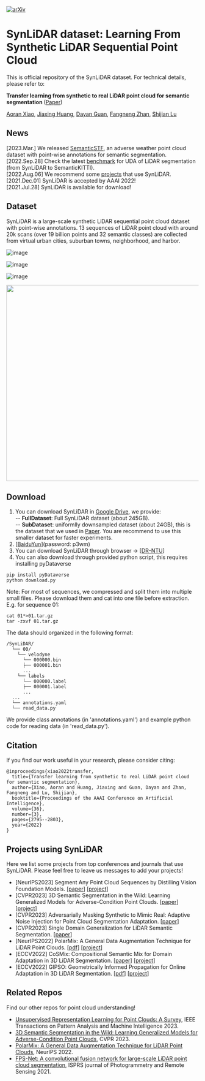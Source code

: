 [![arXiv](https://img.shields.io/badge/arXiv-2107.05399-b31b1b.svg)](https://arxiv.org/abs/2107.05399)

# SynLiDAR dataset: Learning From Synthetic LiDAR Sequential Point Cloud
This is official repository of the SynLiDAR dataset. For technical details, please refer to:

<b> Transfer learning from synthetic to real LiDAR point cloud for semantic segmentation </b> ([Paper](https://www.aaai.org/AAAI22Papers/AAAI-1986.XiaoA.pdf))

  [Aoran Xiao](https://scholar.google.com/citations?user=yGKsEpAAAAAJ&hl=zh-EN), [Jiaxing Huang](https://scholar.google.com/citations?user=czirNcwAAAAJ&hl=zh-EN), [Dayan Guan](https://scholar.google.com/citations?user=9jp9QAsAAAAJ&hl=zh-EN), [Fangneng Zhan](https://scholar.google.com/citations?user=8zbcfzAAAAAJ&hl=zh-EN), [Shijian Lu](https://personal.ntu.edu.sg/shijian.lu/)


## News
[2023.Mar.] We released [SemanticSTF](https://github.com/xiaoaoran/SemanticSTF), an adverse weather point cloud dataset with point-wise annotations for semantic segmentation.  
[2022.Sep.28] Check the latest [benchmark](https://paperswithcode.com/sota/3d-unsupervised-domain-adaptation-on-synlidar) for UDA of LiDAR segmentation (from SynLiDAR to SemanticKITTI).  
[2022.Aug.06] We recommend some [projects](#projects-using-synlidar) that use SynLiDAR.  
[2021.Dec.01] SynLiDAR is accepted by AAAI 2022!  
[2021.Jul.28] SynLiDAR is available for download!

## Dataset
SynLiDAR is a large-scale synthetic LiDAR sequential point cloud dataset with point-wise annotations. 13 sequences of LiDAR point cloud with around 20k scans (over 19 billion
points and 32 semantic classes) are collected from virtual urban cities, suburban towns, neighborhood, and harbor. 

![image](https://github.com/xiaoaoran/SynLiDAR/blob/main/images/synlidar.png)

![image](https://github.com/xiaoaoran/SynLiDAR/blob/main/images/Fig2.PNG)

![image](https://github.com/xiaoaoran/SynLiDAR/blob/main/images/Fig3.PNG)

<p align="center">
<img src="https://github.com/xiaoaoran/SynLiDAR/blob/main/images/example.gif" width="512">
</p>

## Download
1) You can download SynLiDAR in [Google Drive](https://docs.google.com/forms/d/e/1FAIpQLScZR3re0YFn59mlnag8s7vD5p4JaMkX2oxug5rn1K5bc5C-4g/viewform?usp=sf_link), we provide:  
  -- **FullDataset**: Full SynLiDAR dataset (about 245GB).  
  -- **SubDataset**: uniformlly downsampled dataset (about 24GB), this is the dataset that we used in [Paper](https://arxiv.org/abs/2107.05399). You are recommend to use this smaller dataset for faster experiments.    
2) [[BaiduYun](https://pan.baidu.com/s/1EFsknahSKgDMj7F1tPqrfg)](password: p3wm)
3) You can download SynLiDAR through browser &rarr; [[DR-NTU](https://researchdata.ntu.edu.sg/dataset.xhtml?persistentId=doi:10.21979/N9/BSKUOE)]
4) You can also download through provided python script, this requires installing pyDataverse
```
pip install pyDataverse
python download.py
```

Note: For most of sequences, we compressed and split them into multiple small files. Please download them and cat into one file before extraction. E.g. for sequence 01:
```
cat 01*>01.tar.gz
tar -zxvf 01.tar.gz
```

The data should organized in the following format:
```
/SynLiDAR/
  └── 00/
    └── velodyne
      └── 000000.bin
      ├── 000001.bin
      ...
    └── labels
      └── 000000.label
      ├── 000001.label
      ...
  ...
  └── annotations.yaml
  └── read_data.py
```
We provide class annotations (in 'annotations.yaml') and example python code for reading data (in 'read_data.py').


## Citation
If you find our work useful in your research, please consider citing:  
```
@inproceedings{xiao2022transfer,
  title={Transfer learning from synthetic to real LiDAR point cloud for semantic segmentation},
  author={Xiao, Aoran and Huang, Jiaxing and Guan, Dayan and Zhan, Fangneng and Lu, Shijian},
  booktitle={Proceedings of the AAAI Conference on Artificial Intelligence},
  volume={36},
  number={3},
  pages={2795--2803},
  year={2022}
}
```

## Projects using SynLiDAR
Here we list some projects from top conferences and journals that use SynLiDAR. Please feel free to leave us messages to add your projects!
- [NeurIPS2023] Segment Any Point Cloud Sequences by Distilling Vision Foundation Models. [[paper](https://arxiv.org/pdf/2306.09347.pdf)] [[project](https://github.com/youquanl/Segment-Any-Point-Cloud)]
- [CVPR2023] 3D Semantic Segmentation in the Wild: Learning Generalized Models for Adverse-Condition Point Clouds. [[paper](https://openaccess.thecvf.com/content/CVPR2023/papers/Xiao_3D_Semantic_Segmentation_in_the_Wild_Learning_Generalized_Models_for_CVPR_2023_paper.pdf)] [[project](https://github.com/xiaoaoran/SemanticSTF)]
- [CVPR2023] Adversarially Masking Synthetic to Mimic Real: Adaptive Noise Injection for Point Cloud Segmentation Adaptation. [[paper](https://openaccess.thecvf.com/content/CVPR2023/papers/Li_Adversarially_Masking_Synthetic_To_Mimic_Real_Adaptive_Noise_Injection_for_CVPR_2023_paper.pdf)]
- [CVPR2023] Single Domain Generalization for LiDAR Semantic Segmentation. [[paper](https://openaccess.thecvf.com/content/CVPR2023/papers/Kim_Single_Domain_Generalization_for_LiDAR_Semantic_Segmentation_CVPR_2023_paper.pdf)]
- [NeurIPS2022] PolarMix: A General Data Augmentation Technique for LiDAR Point Clouds. [[pdf](https://proceedings.neurips.cc/paper_files/paper/2022/file/475b85eb74d201bead9927807e713e95-Paper-Conference.pdf)] [[project](https://github.com/xiaoaoran/polarmix)]
- [ECCV2022] CoSMix: Compositional Semantic Mix for Domain Adaptation in 3D LiDAR Segmentation. [[paper](https://arxiv.org/pdf/2207.09778.pdf)] [[project](https://github.com/saltoricristiano/cosmix-uda)]
- [ECCV2022] GIPSO: Geometrically Informed Propagation for Online Adaptation in 3D LiDAR Segmentation. [[pdf](https://arxiv.org/pdf/2207.09763.pdf)] [[project](https://github.com/saltoricristiano/gipso-sfouda)]

## Related Repos
Find our other repos for point cloud understanding!
- [Unsupervised Representation Learning for Point Clouds: A Survey](https://github.com/xiaoaoran/3d_url_survey), IEEE Transactions on Pattern Analysis and Machine Intelligence 2023.
- [3D Semantic Segmentation in the Wild: Learning Generalized Models for Adverse-Condition Point Clouds](https://github.com/xiaoaoran/SemanticSTF), CVPR 2023.
- [PolarMix: A General Data Augmentation Technique for LiDAR Point Clouds](https://github.com/xiaoaoran/polarmix), NeurIPS 2022.
- [FPS-Net: A convolutional fusion network for large-scale LiDAR point cloud segmentation](https://github.com/xiaoaoran/FPS-Net), ISPRS journal of Photogrammetry and Remote Sensing 2021.
